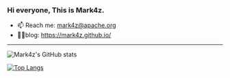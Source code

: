 ### Hi everyone, This is Mark4z.

- 📫 Reach me: mark4z@apache.org
- 🧙‍♂️blog: https://mark4z.github.io/
---

![Mark4z's GitHub stats](https://github-readme-stats.vercel.app/api?username=mark4z&hide_border=true&show_icons=true&include_all_commits=true&count_private=true&theme=buefy)

[![Top Langs](https://github-readme-stats.vercel.app/api/top-langs/?username=mark4z)](https://github.com/anuraghazra/github-readme-stats)
